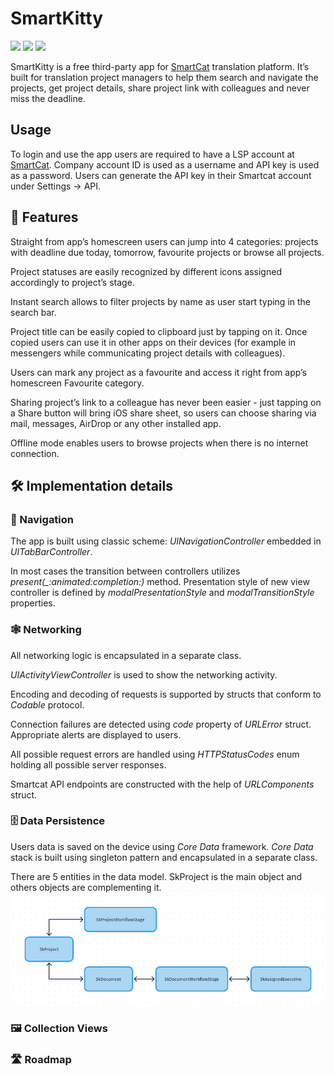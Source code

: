 # SmartKitty
<p align=“center”>
<img src="https://img.shields.io/badge/Swift-5.2-orange.svg?style=flat&logo=swift&logoColor=white" />
<img src="https://img.shields.io/badge/Xcode-11.5-blue.svg?style=flat&logo=xcode&logoColor=white" />
<img src="https://img.shields.io/badge/platform-iOS-000000.svg?style=flat" />
</p>

SmartKitty is a free third-party app for [SmartCat](https://smartcat.ai) translation platform. It’s built for translation project managers to help them search and navigate the projects, get project details, share project link with colleagues and never miss the deadline. 

## Usage

To login and use the app users are required to have a LSP account at [SmartCat](https://smartcat.ai). Company account ID is used as a username and API key is used as a password. Users can generate the API key in their Smartcat account under Settings -> API.

## 📱 Features

Straight from app’s homescreen users can jump into 4 categories: projects with deadline due today, tomorrow, favourite projects or browse all projects.

Project statuses are easily recognized by different icons assigned accordingly to project’s stage.

Instant search allows to filter projects by name as user start typing in the search bar.

Project title can be easily copied to clipboard just by tapping on it. Once copied users can use it in other apps on their devices (for example in messengers while communicating project details with colleagues).

Users can mark any project as a favourite and access it right from app’s homescreen Favourite category.

Sharing project’s link to a colleague has never been easier - just tapping on a Share button will bring iOS share sheet, so users can choose sharing via mail, messages, AirDrop or any other installed app.

Offline mode enables users to browse projects when there is no internet connection.
## 🛠 Implementation details

### 🧭 Navigation
The app is built using classic scheme: *UINavigationController* embedded in *UITabBarController*. 

In most cases the transition between controllers utilizes *present(_:animated:completion:)* method. Presentation style of new view controller is defined by *modalPresentationStyle* and *modalTransitionStyle* properties.

### 🕸 Networking
All networking logic is encapsulated in a separate class. 

*UIActivityViewController* is used to show the networking activity.

 Encoding and decoding of requests is supported by structs that conform to *Codable* protocol.

Connection failures are detected using *code* property of *URLError* struct. Appropriate alerts are displayed to users.

All possible request errors are handled using *HTTPStatusCodes* enum holding all possible server responses.

Smartcat API endpoints are constructed with the help of *URLComponents* struct.

### 🗄 Data Persistence
Users data is saved on the device using *Core Data* framework. *Core Data* stack is built using singleton pattern and encapsulated in a separate class. 

There are 5 entities in the data model. SkProject is the main object and others objects are complementing it.
![Core Data Entities](https://github.com/OlehTitov/SmartKitty/blob/master/images/coreDataDiagram.png)

### 🖼 Collection Views

### 🛣 Roadmap






